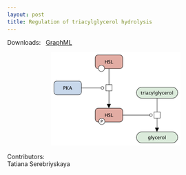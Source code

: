 ```yaml
---
layout: post
title: Regulation of triacylglycerol hydrolysis
---
```


Downloads: &nbsp; 
[GraphML](../downloads/F015-tag.graphml) &nbsp;
<p align="middle"><a href="/tag/"><img id="image" src="/downloads/F015-tag.png" width="300"/></a></p>

Contributors:  
Tatiana Serebriyskaya
